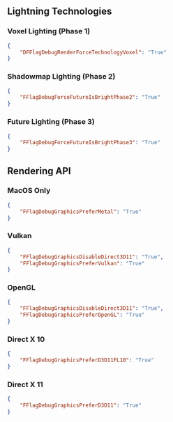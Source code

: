 ## Lightning Technologies

### Voxel Lighting (Phase 1)
``` json
{
    "DFFlagDebugRenderForceTechnologyVoxel": "True"
}
```

### Shadowmap Lighting (Phase 2)
``` json
{
    "FFlagDebugForceFutureIsBrightPhase2": "True"
}
```

### Future Lighting (Phase 3)
``` json
{
    "FFlagDebugForceFutureIsBrightPhase3": "True"
}
```

## Rendering API

### MacOS Only
``` json
{
    "FFlagDebugGraphicsPreferMetal": "True"
}
```

### Vulkan
``` json
{
    "FFlagDebugGraphicsDisableDirect3D11": "True",
    "FFlagDebugGraphicsPreferVulkan": "True"
}
```

### OpenGL
``` json
{
    "FFlagDebugGraphicsDisableDirect3D11": "True",
    "FFlagDebugGraphicsPreferOpenGL": "True"
}
```

### Direct X 10
``` json
{
    "FFlagDebugGraphicsPreferD3D11FL10": "True"
}
```

### Direct X 11
``` json
{
    "FFlagDebugGraphicsPreferD3D11": "True"
}
```
